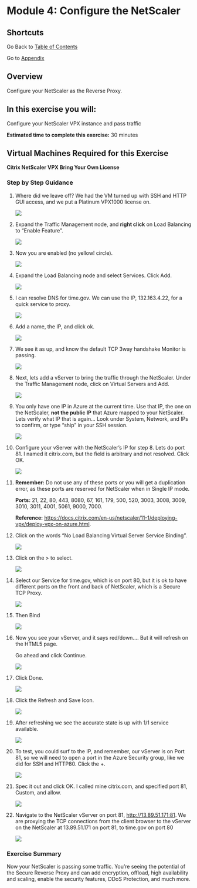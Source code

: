 # Module 4: Configure the NetScaler

## Shortcuts

Go Back to [Table of Contents](https://github.com/Citrix-TechSpecialist/NetScaler-in-Azure-101)

Go to [Appendix](../LabGuideAppendix)

## Overview

Configure your NetScaler as the Reverse Proxy.

## In this exercise you will:

Configure your NetScaler VPX instance and pass traffic

**Estimated time to complete this exercise:** 30 minutes

## Virtual Machines Required for this Exercise

**Citrix NetScaler VPX Bring Your Own License**

### Step by Step Guidance

1. Where did we leave off? We had the VM turned up with SSH and HTTP GUI access, and we put a Platinum VPX1000 license on.

    ![](./Images/WhereDidWeLeaveOff.PNG)

2. Expand the Traffic Management node, and **right click** on Load Balancing to “Enable Feature”.

    ![](./Images/EnableTrafficManagement.PNG)

3. Now you are enabled (no yellow! circle).

    ![](./Images/AfterEnableTrafficManagement.PNG)

4. Expand the Load Balancing node and select Services. Click Add.

    ![](./Images/AddServices.PNG)

5. I can resolve DNS for time.gov. We can use the IP, 132.163.4.22, for a quick service to proxy.

    ![](./Images/Pingtime.gov.PNG)

6.  Add a name, the IP, and click ok.   

    ![](./Images/AddServiceDetails.PNG)

7. We see it as up, and know the default TCP 3way handshake Monitor is passing.

    ![](./Images/ServiceisUp.PNG)

8. Next, lets add a vServer to bring the traffic through the NetScaler. Under the Traffic Management node, click on Virtual Servers and Add.

    ![](./Images/AddvServer.PNG)

9. You only have one IP in Azure at the current time. Use that IP, the one on the NetScaler, **not the public IP** that Azure mapped to your NetScaler. Lets verify what IP that is again… Look under System, Network, and IPs to confirm, or type “ship” in your SSH session.

    ![](./Images/IPonNetScaler.PNG) 

10. Configure your vServer with the NetScaler’s IP for step 8. Lets do port 81. I named it citrix.com, but the field is arbitrary and not resolved. Click OK. 

    ![](./Images/vServerDetails.PNG)

11. **Remember:** Do not use any of these ports or you will get a duplication error, as these ports are reserved for NetScaler when in Single IP mode.

    **Ports:** 21, 22, 80, 443, 8080, 67, 161, 179, 500, 520, 3003, 3008, 3009, 3010, 3011, 4001, 5061, 9000, 7000.

    **Reference:** https://docs.citrix.com/en-us/netscaler/11-1/deploying-vpx/deploy-vpx-on-azure.html. 

12. Click on the words “No Load Balancing Virtual Server Service Binding”.

    ![](./Images/NoLoadBalancedVirtualServerBinding.PNG)

13. Click on the > to select.  

    ![](./Images/SelectBinding.PNG)

14. Select our Service for time.gov, which is on port 80, but it is ok to have different ports on the front and back of NetScaler, which is a Secure TCP Proxy.

    ![](./Images/SelectService.PNG)

15. Then Bind

    ![](./Images/BindService.PNG)

16. Now you see your vServer, and it says red/down….    But it will refresh on the HTML5 page.

    Go ahead and click Continue.

    ![](./Images/ClickContinue.PNG)

17. Click Done.

    ![](./Images/ClickDoneonvServer.PNG)

18. Click the Refresh and Save Icon.

    ![](./Images/ClickRefresh.PNG)

19. After refreshing we see the accurate state is up with 1/1 service available.  

    ![](./Images/vServerisUp.PNG)

20. To test, you could surf to the IP, and remember, our vServer is on Port 81, so we will need to open a port in the Azure Security group, like we did for SSH and HTTP80. Click the +.

    ![](./Images/AddPort81SecurityRule.PNG)

21. Spec it out and click OK. I called mine citrix.com, and specified port 81, Custom, and allow.

    ![](./Images/EnterSecurityRuleforPort81Details.PNG)

22. Navigate to the NetScaler vServer on port 81, http://13.89.51.171:81. We are proxying the TCP connections from the client browser to the vServer on the NetScaler at 13.89.51.171 on port 81, to time.gov on port 80

    ![](./Images/NavigatetovServer.PNG)

### Exercise Summary

Now your NetScaler is passing some traffic. You’re seeing the potential of the Secure Reverse Proxy and can add encryption, offload, high availability and scaling, enable the security features, DDoS Protection, and much more.




